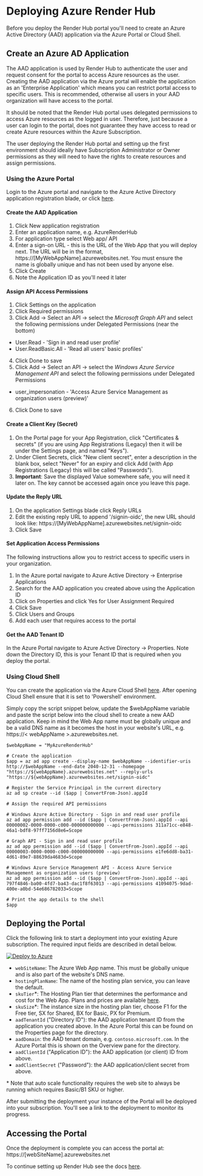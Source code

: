 # Deploying Azure Render Hub

Before you deploy the Render Hub portal you'll need to create an Azure Active Directory (AAD) application via the Azure Portal or Cloud Shell.

## Create an Azure AD Application

The AAD application is used by Render Hub to authenticate the user and request consent for the portal to access Azure resources as the user.  Creating the AAD application via the Azure portal will enable the application as an 'Enterprise Application' which means you can restrict portal access to specific users.  This is recommended, otherwise all users in your AAD organization will have access to the portal.

It should be noted that the Render Hub portal uses delegated permissions to access Azure resources as the logged in user.  Therefore, just because a user can login to the portal, does not guarantee they have access to read or create Azure resources within the Azure Subscription.

The user deploying the Render Hub portal and setting up the first environment should ideally have Subscription Administrator or Owner permissions as they will need to have the rights to create resources and assign permissions.

### Using the Azure Portal

Login to the Azure portal and navigate to the Azure Active Directory application registration blade, or click [here](https://portal.azure.com/#blade/Microsoft_AAD_IAM/ActiveDirectoryMenuBlade/RegisteredApps).

#### Create the AAD Application

 1. Click New application registration
 2. Enter an application name, e.g. AzureRenderHub
 3. For application type select Web app/ API
 4. Enter a sign-on URL - this is the URL of the Web App that you will deploy next.  The URL will be in the format, https://[MyWebAppName].azurewebsites.net.  You must ensure the name is globally unique and has not been used by anyone else.
 5. Click Create
 6. Note the Application ID as you'll need it later

#### Assign API Access Permissions

1. Click Settings on the application
2. Click Required permissions
3. Click Add -> Select an API -> select the *Microsoft Graph API* and select the following permissions under Delegated Permissions (near the bottom)

 - User.Read - 'Sign in and read user profile'
 - User.ReadBasic.All - 'Read all users' basic profiles'

4. Click Done to save
5. Click Add -> Select an API -> select the *Windows Azure Service Management API* and select the following permissions under Delegated Permissions
 
 - user_impersonation - 'Access Azure Service Management as organization users (preview)'

6. Click Done to save

#### Create a Client Key (Secret)

 1. On the Portal page for your App Registration, click "Certificates & secrets" (if you are using App Registrations (Legacy) then it will be under the Settings page, and named "Keys").
 2. Under Client Secrets, click "New client secret", enter a description in the blank box, select "Never" for an expiry and click Add (with App Registrations (Legacy) this will be called "Passwords").
 3. **Important**: Save the displayed Value somewhere safe, you will need it later on. The key cannot be accessed again once you leave this page.

#### Update the Reply URL

 1. On the application Settings blade click Reply URLs
 2. Edit the existing reply URL to append '/signin-oidc', the new URL should look like: https://[MyWebAppName].azurewebsites.net/signin-oidc
 3. Click Save

#### Set Application Access Permissions

The following instructions allow you to restrict access to specific users in your organization.

 1. In the Azure portal navigate to Azure Active Directory -> Enterprise Applications
 2. Search for the AAD application you created above using the Application ID
 3. Click on Properties and click Yes for User Assignment Required
 4. Click Save
 5. Click Users and Groups
 6. Add each user that requires access to the portal

#### Get the AAD Tenant ID

In the Azure Portal navigate to Azure Active Directory -> Properties.  Note down the Directory ID, this is your Tenant ID that is required when you deploy the portal.

### Using Cloud Shell

You can create the application via the Azure Cloud Shell [here](https://shell.azure.com/powershell).  After opening Cloud Shell ensure that it is set to 'Powershell' environment.

Simply copy the script snippet below, update the $webAppName variable and paste the script below into the cloud shell to create a new AAD application.  Keep in mind the Web App name must be globally unique and be a valid DNS name as it becomes the host in your website's URL, e.g. https://< webAppName >.azurewebsites.net.

```
$webAppName = "MyAzureRenderHub"

# Create the application
$app = az ad app create --display-name $webAppName --identifier-uris http://$webAppName --end-date 2040-12-31 --homepage "https://${webAppName}.azurewebsites.net" --reply-urls "https://${webAppName}.azurewebsites.net/signin-oidc"

# Register the Service Principal in the current directory
az ad sp create --id ($app | ConvertFrom-Json).appId

# Assign the required API permissions

# Windows Azure Active Directory - Sign in and read user profile
az ad app permission add --id ($app | ConvertFrom-Json).appId --api 00000002-0000-0000-c000-000000000000 --api-permissions 311a71cc-e848-46a1-bdf8-97ff7156d8e6=Scope

# Graph API - Sign in and read user profile
az ad app permission add --id ($app | ConvertFrom-Json).appId --api 00000003-0000-0000-c000-000000000000 --api-permissions e1fe6dd8-ba31-4d61-89e7-88639da4683d=Scope

# Windows Azure Service Management API - Access Azure Service Management as organization users (preview)
az ad app permission add --id ($app | ConvertFrom-Json).appId --api 797f4846-ba00-4fd7-ba43-dac1f8f63013 --api-permissions 41094075-9dad-400e-a0bd-54e686782033=Scope

# Print the app details to the shell
$app

```

## Deploying the Portal

Click the following link to start a deployment into your existing Azure subscription.  The required input fields are described in detail below.

<a href="https://portal.azure.com/#create/Microsoft.Template/uri/https%3A%2F%2Fraw.githubusercontent.com%2FAzure%2Fazure-render-hub%2Fbug-bash%2FTemplates%2FAzureRenderHub.json" target="_blank" rel="noopener">
   <img alt="Deploy to Azure" src="http://azuredeploy.net/deploybutton.png"/>
</a>

 - `webSiteName`: The Azure Web App name.  This must be globally unique and is also part of the website's DNS name.
 - `hostingPlanName`: The name of the hosting plan service, you can leave the default.
 - `skuTier`*: The Hosting Plan tier that determines the performance and cost for the Web App.  Plans and prices are available [here](https://azure.microsoft.com/en-au/pricing/details/app-service/plans/).
 - `skuSize`*: The instance size in the hosting plan tier, choose F1 for the Free tier, SX for Shared, BX for Basic, PX for Premium.
 - `aadTenantId` ("Directory ID"): the AAD application tenant ID from the application you created above. In the Azure Portal this can be found on the Properties page for the directory.
 - `aadDomain`: the AAD tenant domain, e.g. `contoso.microsoft.com`. In the Azure Portal this is shown on the Overview pane for the directory.
 - `aadClientId` ("Application ID"): the AAD application (or client) ID from above.
 - `aadClientSecret` ("Password"): the AAD application/client secret from above.

\* Note that auto scale functionality requires the web site to always be running which requires Basic/B1 SKU or higher.
 
After submitting the deployment your instance of the Portal will be deployed into your subscription.  You'll see a link to the deployment to monitor its progress.

## Accessing the Portal

Once the deployment is complete you can access the portal at: https://[webSiteName].azurewebsites.net

To continue setting up Render Hub see the docs [here](README.md).
